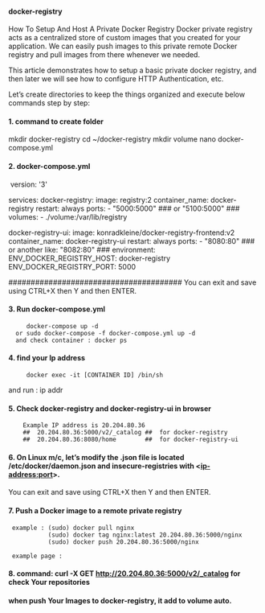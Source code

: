 #### docker-registry ####
How To Setup And Host A Private Docker Registry
Docker private registry acts as a centralized store of custom images that you created for your application. We can easily push images to this private remote Docker registry and pull images from there whenever we needed.

This article demonstrates how to setup a basic private docker registry, and then later we will see how to configure HTTP Authentication, etc.

Let’s create directories to keep the things organized and execute below commands step by step:

#### 1. command to create folder  ####

mkdir docker-registry
cd ~/docker-registry
mkdir volume
nano docker-compose.yml

#### 2. docker-compose.yml ####
<img>
version: '3'

services:
  docker-registry:
    image: registry:2
    container_name: docker-registry
    restart: always
    ports:
    - "5000:5000" ### or  "5100:5000" ###
    volumes:
      - ./volume:/var/lib/registry

  docker-registry-ui:
    image: konradkleine/docker-registry-frontend:v2
    container_name: docker-registry-ui
    restart: always
    ports:
    - "8080:80" ### or another like: "8082:80" ###
    environment:
        ENV_DOCKER_REGISTRY_HOST: docker-registry
        ENV_DOCKER_REGISTRY_PORT: 5000
   </img>
        
 #######################################  You can exit and save using CTRL+X then Y and then ENTER.     
        
 #### 3. Run docker-compose.yml  ####   
 
         docker-compose up -d  
      or sudo docker-compose -f docker-compose.yml up -d
      and check container : docker ps 
   

 #### 4. find your Ip address ####
 
         docker exec -it [CONTAINER ID] /bin/sh
 and run :  ip addr
    

 
 #### 5. Check docker-registry and docker-registry-ui in browser ####
 
        Example IP address is 20.204.80.36  
        ##  20.204.80.36:5000/v2/_catalog ##  for docker-registry
        ##  20.204.80.36:8080/home        ##  for docker-registry-ui
        
    
 #### 6. On Linux m/c, let’s modify the .json file is located /etc/docker/daemon.json and insecure-registries with <<ip-address:port>>.
 
    

 You can exit and save using CTRL+X then Y and then ENTER.
 
 #### 7. Push a Docker image to a remote private registry ####
 
     example : (sudo) docker pull nginx
               (sudo) docker tag nginx:latest 20.204.80.36:5000/nginx
               (sudo) docker push 20.204.80.36:5000/nginx
     
     example page :
     
     
     
#### 8. command: curl -X GET http://20.204.80.36:5000/v2/_catalog  for check Your repositories ####

#### when push Your Images to docker-registry, it add to volume auto. #####

     
               
 
  

